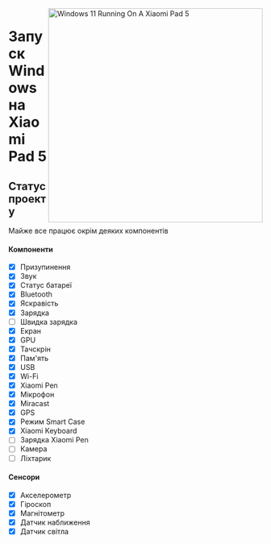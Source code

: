 <img align="right" src="https://raw.githubusercontent.com/erdilS/Port-Windows-11-Xiaomi-Pad-5/main/nabu.png" width="425" alt="Windows 11 Running On A Xiaomi Pad 5">

# Запуск Windows на Xiaomi Pad 5

## Статус проекту

Майже все працює окрім деяких компонентів

#### Компоненти

- [X] Призупинення
- [X] Звук
- [X] Статус батареї
- [X] Bluetooth
- [X] Яскравість
- [x] Зарядка
- [ ] Швидка зарядка
- [X] Екран
- [X] GPU
- [X] Тачскрін
- [X] Пам'ять
- [X] USB
- [X] Wi-Fi
- [X] Xiaomi Pen
- [X] Мікрофон
- [X] Miracast
- [X] GPS
- [X] Режим Smart Case
- [X] Xiaomi Keyboard
- [ ] Зарядка Xiaomi Pen
- [ ] Камера
- [ ] Ліхтарик

#### Сенсори

- [X] Акселерометр
- [X] Гіроскоп
- [X] Магнітометр
- [X] Датчик наближення
- [X] Датчик світла
